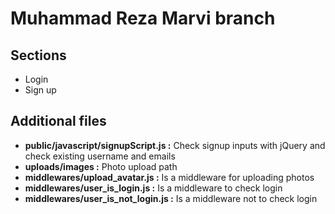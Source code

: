 # Muhammad Reza Marvi branch


## Sections

 * Login
 * Sign up

## Additional files

 * **public/javascript/signupScript.js :** Check signup inputs with jQuery and check existing username and emails
 * **uploads/images :** Photo upload path
 * **middlewares/upload_avatar.js :** Is a middleware for uploading photos
 * **middlewares/user_is_login.js :** Is a middleware to check login
 * **middlewares/user_is_not_login.js :** Is a middleware not to check login

